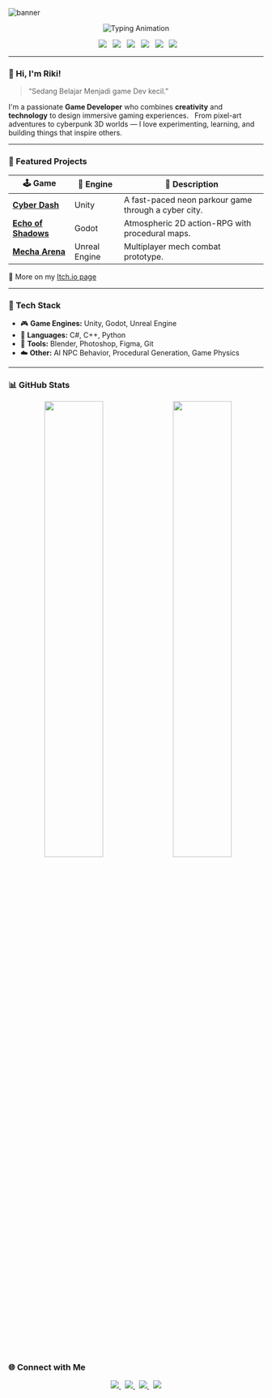![banner](https://capsule-render.vercel.app/api?type=waving&color=0:0f0c29,50:302b63,100:24243e&height=200&section=header&text=Riki%20Hardianto%20&fontSize=40&fontColor=00ffff&animation=fadeIn&fontAlignY=35)

<p align="center">
  <img src="https://readme-typing-svg.vercel.app/?font=Fira+Code&size=27&pause=1000&color=00FFFF&center=true&vCenter=true&width=500&lines=🎮+Game+Developer;💡+Tech+Explorer;🔥+Creator+of+Virtual+Worlds" alt="Typing Animation" />
</p>

<p align="center">
  <img src="https://img.shields.io/badge/Unity-100000?style=for-the-badge&logo=unity&logoColor=white"/>
  <img src="https://img.shields.io/badge/Godot-478CBF?style=for-the-badge&logo=godot-engine&logoColor=white"/>
  <img src="https://img.shields.io/badge/Unreal-0E1128?style=for-the-badge&logo=unrealengine&logoColor=white"/>
  <img src="https://img.shields.io/badge/C%23-239120?style=for-the-badge&logo=c-sharp&logoColor=white"/>
  <img src="https://img.shields.io/badge/C++-00599C?style=for-the-badge&logo=cplusplus&logoColor=white"/>
  <img src="https://img.shields.io/badge/Python-FFD43B?style=for-the-badge&logo=python&logoColor=blue"/>
</p>

---

### 👋 Hi, I'm Riki!

> “Sedang Belajar Menjadi game Dev kecil.”

I'm a passionate **Game Developer** who combines **creativity** and **technology** to design immersive gaming experiences.  
From pixel-art adventures to cyberpunk 3D worlds — I love experimenting, learning, and building things that inspire others.

---

### 🚀 Featured Projects

| 🕹️ Game | 🧩 Engine | 📝 Description |
|----------|-----------|----------------|
| [**Cyber Dash**](https://github.com/rikihardiantodev/cyber-dash) | Unity | A fast-paced neon parkour game through a cyber city. |
| [**Echo of Shadows**](https://github.com/rikihardiantodev/echo-of-shadows) | Godot | Atmospheric 2D action-RPG with procedural maps. |
| [**Mecha Arena**](https://github.com/rikihardiantodev/mecha-arena) | Unreal Engine | Multiplayer mech combat prototype. |

🎯 More on my [Itch.io page](https://riki-hardianto.itch.io/)

---

### 🧠 Tech Stack

- 🎮 **Game Engines:** Unity, Godot, Unreal Engine  
- 🧰 **Languages:** C#, C++, Python  
- 🎨 **Tools:** Blender, Photoshop, Figma, Git  
- ☁️ **Other:** AI NPC Behavior, Procedural Generation, Game Physics  

---

### 📊 GitHub Stats

<p align="center">
  <img width="48%" src="https://github-readme-stats.vercel.app/api?username=rikihardiantodev&show_icons=true&theme=tokyonight&hide_border=true" />
  <img width="48%" src="https://github-readme-stats.vercel.app/api/top-langs/?username=rikihardiantodev&layout=compact&theme=tokyonight&hide_border=true" />
</p>

### 🌐 Connect with Me

<p align="center">
  <a href="https://github.com/rikihardiantodev">
    <img src="https://img.shields.io/badge/GitHub-181717?logo=github&style=for-the-badge&logoColor=white" />
  </a>
  &nbsp;
  <a href="https://rikihardiantodev.itch.io">
    <img src="https://img.shields.io/badge/Itch.io-FA5C5C?logo=itch.io&style=for-the-badge&logoColor=white" />
  </a>
  &nbsp;
  <a href="https://linkedin.com/in/rikihardiantodev">
    <img src="https://img.shields.io/badge/LinkedIn-0077B5?logo=linkedin&style=for-the-badge&logoColor=white" />
  </a>
  &nbsp;
  <a href="mailto:rikihardiantodev@gmail.com">
    <img src="https://img.shields.io/badge/Email-D14836?logo=gmail&style=for-the-badge&logoColor=white" />
  </a>
</p>
